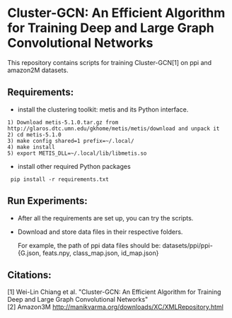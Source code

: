 # Cluster-GCN: An Efficient Algorithm for Training Deep and Large Graph Convolutional Networks
This repository contains scripts for training Cluster-GCN[1] on ppi and amazon2M datasets.

## Requirements:

* install the clustering toolkit: metis and its Python interface.
```
1) Download metis-5.1.0.tar.gz from http://glaros.dtc.umn.edu/gkhome/metis/metis/download and unpack it
2) cd metis-5.1.0
3) make config shared=1 prefix=~/.local/
4) make install
5) export METIS_DLL=~/.local/lib/libmetis.so
```

* install other required Python packages
```
 pip install -r requirements.txt
```

## Run Experiments:

* After all the requirements are set up, you can try the scripts.

* Download and store data files in their respective folders.

  For example, the path of ppi data files should be: datasets/ppi/ppi-{G.json, feats.npy, class_map.json, id_map.json}

## Citations:
[1] Wei-Lin Chiang et al. "Cluster-GCN: An Efficient Algorithm for Training Deep and Large Graph Convolutional Networks"\
[2] Amazon3M http://manikvarma.org/downloads/XC/XMLRepository.html
